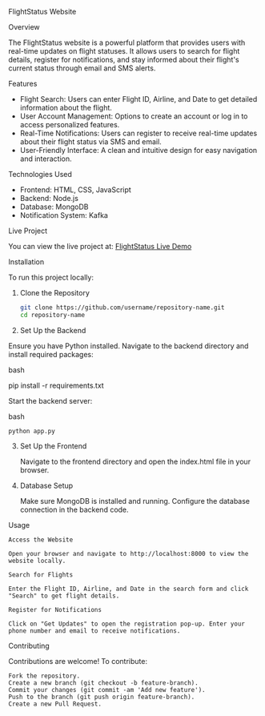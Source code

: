 FlightStatus Website

Overview

The FlightStatus website is a powerful platform that provides users with real-time updates on flight statuses. It allows users to search for flight details, register for notifications, and stay informed about their flight's current status through email and SMS alerts.

Features

- Flight Search: Users can enter Flight ID, Airline, and Date to get detailed information about the flight.
- User Account Management: Options to create an account or log in to access personalized features.
- Real-Time Notifications: Users can register to receive real-time updates about their flight status via SMS and email.
- User-Friendly Interface: A clean and intuitive design for easy navigation and interaction.

Technologies Used

- Frontend: HTML, CSS, JavaScript
- Backend: Node.js
- Database: MongoDB
- Notification System: Kafka

Live Project

You can view the live project at: [FlightStatus Live Demo](https://shreyaguptaa27.github.io/flight_status/)

Installation

To run this project locally:

1. Clone the Repository

   ```bash
   git clone https://github.com/username/repository-name.git
   cd repository-name

2. Set Up the Backend

Ensure you have Python installed. Navigate to the backend directory and install required packages:

bash

pip install -r requirements.txt

Start the backend server:

bash

    python app.py

3. Set Up the Frontend

    Navigate to the frontend directory and open the index.html file in your browser.

4. Database Setup

    Make sure MongoDB is installed and running. Configure the database connection in the backend code.

Usage

    Access the Website

    Open your browser and navigate to http://localhost:8000 to view the website locally.

    Search for Flights

    Enter the Flight ID, Airline, and Date in the search form and click "Search" to get flight details.

    Register for Notifications

    Click on "Get Updates" to open the registration pop-up. Enter your phone number and email to receive notifications.

Contributing

Contributions are welcome! To contribute:

    Fork the repository.
    Create a new branch (git checkout -b feature-branch).
    Commit your changes (git commit -am 'Add new feature').
    Push to the branch (git push origin feature-branch).
    Create a new Pull Request.

